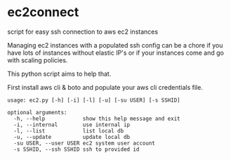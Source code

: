 # ec2connect
script for easy ssh connection to aws ec2 instances

Managing ec2 instances with a populated ssh config can be a chore if you have lots of instances without elastic IP's or if your instances come and go with scaling policies.

This python script aims to help that.

First install aws cli & boto and populate your aws cli credentials file.

    usage: ec2.py [-h] [-i] [-l] [-u] [-su USER] [-s SSHID]

    optional arguments:
      -h, --help            show this help message and exit
      -i, --internal        use internal ip
      -l, --list            list local db
      -u, --update          update local db
      -su USER, --user USER ec2 system user account
      -s SSHID, --ssh SSHID ssh to provided id
